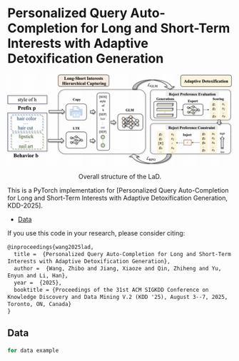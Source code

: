 Personalized Query Auto-Completion for Long and Short-Term Interests with Adaptive Detoxification Generation
====================================


![alt text](image/model.png)
<p align="center">Overall structure of the LaD.</p>



This is a PyTorch implementation for [Personalized Query Auto-Completion for Long and Short-Term Interests with Adaptive Detoxification Generation, KDD-2025].


  * [Data](#Data)


If you use this code in your research, please consider citing:

```text
@inproceedings{wang2025lad,
  title =  {Personalized Query Auto-Completion for Long and Short-Term Interests with Adaptive Detoxification Generation},
  author =  {Wang, Zhibo and Jiang, Xiaoze and Qin, Zhiheng and Yu, Enyun and Li, Han},
  year =  {2025},
  booktitle = {Proceedings of the 31st ACM SIGKDD Conference on Knowledge Discovery and Data Mining V.2 (KDD '25), August 3--7, 2025, Toronto, ON, Canada}
}
```

Data
----------------------
```sh
for data example
```
